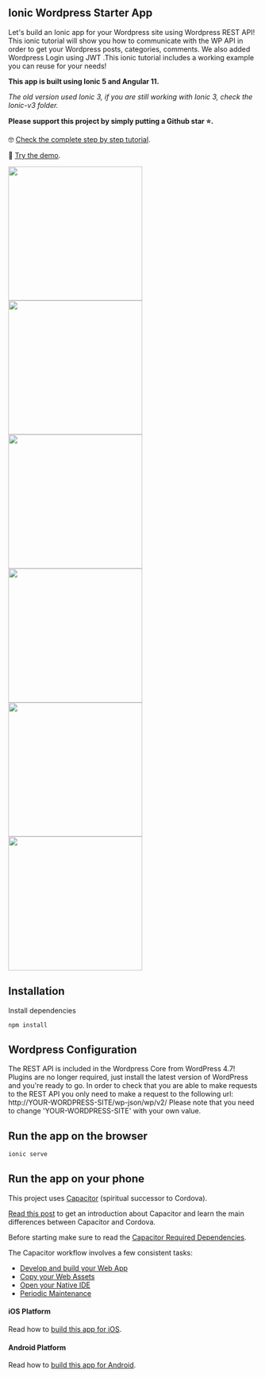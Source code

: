 ## Ionic Wordpress Starter App

Let's build an Ionic app for your Wordpress site using Wordpress REST API! This ionic tutorial will show you how to communicate with the WP API in order to get your Wordpress posts, categories, comments. We also added Wordpress Login using JWT .This ionic tutorial includes a working example you can reuse for your needs!

**This app is built using Ionic 5 and Angular 11.**

*The old version used Ionic 3, if you are still working with Ionic 3, check the Ionic-v3 folder.*

**Please support this project by simply putting a Github star ⭐.**

🤓 [Check the complete step by step tutorial](https://themes-coder.com/help-center/ionic-woocommerce-pre-requisites/).

🚀 [Try the demo](https://ionic-wordpress-tutorial.web.app/).

<div>
  <img src="https://s3-us-west-2.amazonaws.com/ionicthemes/tutorials/screenshots/ionic-wordpress-integration/ionic-wordpress-login.png" width="270">
  <img src="https://s3-us-west-2.amazonaws.com/ionicthemes/tutorials/screenshots/ionic-wordpress-integration/ionic-wordpress-signup.png" width="270">
  <img src="https://s3-us-west-2.amazonaws.com/ionicthemes/tutorials/screenshots/ionic-wordpress-integration/ionic-wordpress-posts-listing.png" width="270">
  <img src="https://s3-us-west-2.amazonaws.com/ionicthemes/tutorials/screenshots/ionic-wordpress-integration/ionic-wordpress-post-details.png" width="270">
  <img src="https://s3-us-west-2.amazonaws.com/ionicthemes/tutorials/screenshots/ionic-wordpress-integration/ionic-wordpress-add-comment.png" width="270">
  <img src="https://s3-us-west-2.amazonaws.com/ionicthemes/tutorials/screenshots/ionic-wordpress-integration/ionic-wordpress-post-with-images.png" width="270">
</div>

## Installation

Install  dependencies
```sh
npm install
```

## Wordpress Configuration

The REST API is included in the Wordpress Core from WordPress 4.7! Plugins are no longer required, just install the latest version of WordPress and you're ready to go.
In order to check that you are able to make requests to the REST API you only need to make a request to the following url: http://YOUR-WORDPRESS-SITE/wp-json/wp/v2/
Please note that you need to change 'YOUR-WORDPRESS-SITE' with your own value.


## Run the app on the browser

```sh
ionic serve
```

## Run the app on your phone
This project uses [Capacitor](https://capacitor.ionicframework.com/docs/) (spiritual successor to Cordova).

[Read this post](https://ionicthemes.com/tutorials/about/native-cross-platform-web-apps-with-ionic-capacitor) to get an introduction about Capacitor and learn the main differences between Capacitor and Cordova.

Before starting make sure to read the [Capacitor Required Dependencies](https://capacitor.ionicframework.com/docs/getting-started/dependencies).

The Capacitor workflow involves a few consistent tasks:
- [Develop and build your Web App](https://capacitor.ionicframework.com/docs/basics/workflow/#1-develop-and-build-your-web-app)
- [Copy your Web Assets](https://capacitor.ionicframework.com/docs/basics/workflow/#2-copy-your-web-assets)
- [Open your Native IDE](https://capacitor.ionicframework.com/docs/basics/workflow/#3-open-your-native-ide)
- [Periodic Maintenance](https://capacitor.ionicframework.com/docs/basics/workflow/#4-periodic-maintenance)



#### iOS Platform
Read how to [build this app for iOS](https://capacitor.ionicframework.com/docs/basics/building-your-app#ios).

#### Android Platform
Read how to [build this app for Android](https://capacitor.ionicframework.com/docs/basics/building-your-app#android).
